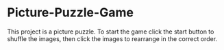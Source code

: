 # Picture-Puzzle-Game
This project is a picture puzzle. To start the game click the start button to shuffle the images, then click the images to rearrange in the correct order.
